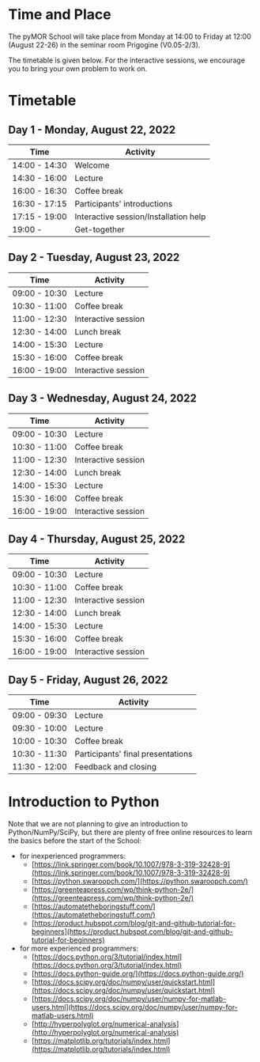 <!--
.. title: Program
.. slug: program
.. date: 2022-03-02 16:11:07 UTC+01:00
.. tags:
.. category:
.. link:
.. description:
.. type: text
-->

# Time and Place

The pyMOR School will take place
from Monday at 14:00 to Friday at 12:00 (August 22-26)
in the seminar room Prigogine (V0.05-2/3).

The timetable is given below.
For the interactive sessions,
we encourage you to bring your own problem to work on.

# Timetable

## Day 1 - Monday, August 22, 2022

| Time | Activity |
| ---- | -------- |
| 14:00 - 14:30 | Welcome |
| 14:30 - 16:00 | Lecture |
| 16:00 - 16:30 | Coffee break |
| 16:30 - 17:15 | Participants' introductions |
| 17:15 - 19:00 | Interactive session/Installation help |
| 19:00 - | Get-together |

## Day 2 - Tuesday, August 23, 2022

| Time | Activity |
| ---- | -------- |
| 09:00 - 10:30 | Lecture |
| 10:30 - 11:00 | Coffee break |
| 11:00 - 12:30 | Interactive session |
| 12:30 - 14:00 | Lunch break |
| 14:00 - 15:30 | Lecture |
| 15:30 - 16:00 | Coffee break |
| 16:00 - 19:00 | Interactive session |

## Day 3 - Wednesday, August 24, 2022

| Time | Activity |
| ---- | -------- |
| 09:00 - 10:30 | Lecture |
| 10:30 - 11:00 | Coffee break |
| 11:00 - 12:30 | Interactive session |
| 12:30 - 14:00 | Lunch break |
| 14:00 - 15:30 | Lecture |
| 15:30 - 16:00 | Coffee break |
| 16:00 - 19:00 | Interactive session |

## Day 4 - Thursday, August 25, 2022

| Time | Activity |
| ---- | -------- |
| 09:00 - 10:30 | Lecture |
| 10:30 - 11:00 | Coffee break |
| 11:00 - 12:30 | Interactive session |
| 12:30 - 14:00 | Lunch break |
| 14:00 - 15:30 | Lecture |
| 15:30 - 16:00 | Coffee break |
| 16:00 - 19:00 | Interactive session |

## Day 5 - Friday, August 26, 2022

| Time | Activity |
| ---- | -------- |
| 09:00 - 09:30 | Lecture |
| 09:30 - 10:00 | Lecture |
| 10:00 - 10:30 | Coffee break |
| 10:30 - 11:30 | Participants' final presentations |
| 11:30 - 12:00 | Feedback and closing |

# Introduction to Python

Note that we are not planning to give an introduction to Python/NumPy/SciPy,
but there are plenty of free online resources to learn the basics before the
start of the School:

- for inexperienced programmers:
    - [https://link.springer.com/book/10.1007/978-3-319-32428-9](https://link.springer.com/book/10.1007/978-3-319-32428-9)
    - [https://python.swaroopch.com/](https://python.swaroopch.com/)
    - [https://greenteapress.com/wp/think-python-2e/](https://greenteapress.com/wp/think-python-2e/)
    - [https://automatetheboringstuff.com/](https://automatetheboringstuff.com/)
    - [https://product.hubspot.com/blog/git-and-github-tutorial-for-beginners](https://product.hubspot.com/blog/git-and-github-tutorial-for-beginners)
- for more experienced programmers:
    - [https://docs.python.org/3/tutorial/index.html](https://docs.python.org/3/tutorial/index.html)
    - [https://docs.python-guide.org/](https://docs.python-guide.org/)
    - [https://docs.scipy.org/doc/numpy/user/quickstart.html](https://docs.scipy.org/doc/numpy/user/quickstart.html)
    - [https://docs.scipy.org/doc/numpy/user/numpy-for-matlab-users.html](https://docs.scipy.org/doc/numpy/user/numpy-for-matlab-users.html)
    - [http://hyperpolyglot.org/numerical-analysis](http://hyperpolyglot.org/numerical-analysis)
    - [https://matplotlib.org/tutorials/index.html](https://matplotlib.org/tutorials/index.html)

